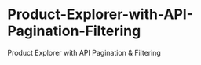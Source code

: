 # Product-Explorer-with-API-Pagination-Filtering
Product Explorer with API Pagination &amp; Filtering
